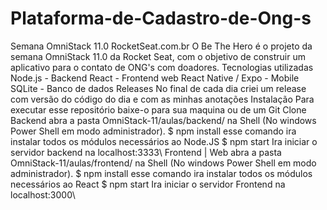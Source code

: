 # Plataforma-de-Cadastro-de-Ong-s
Semana OmniStack 11.0 RocketSeat.com.br O Be The Hero é o projeto da semana OmniStack 11.0 da Rocket Seat, com o objetivo de construir um aplicativo para o contato de ONG's com doadores.  Tecnologias utilizadas Node.js - Backend React - Frontend web React Native / Expo - Mobile SQLite - Banco de dados Releases No final de cada dia criei um release com versão do código do dia e com as minhas anotações  Instalação Para executar esse repositório baixe-o para sua maquina ou de um Git Clone  Backend abra a pasta OmniStack-11/aulas/backend/ na Shell (No windows Power Shell em modo administrador). $ npm install esse comando ira instalar todos os módulos necessários ao Node.JS $ npm start Ira iniciar o servidor backend na localhost:3333\ Frontend | Web abra a pasta OmniStack-11/aulas/frontend/ na Shell (No windows Power Shell em modo administrador). $ npm install esse comando ira instalar todos os módulos necessários ao React $ npm start Ira iniciar o servidor Frontend na localhost:3000\
